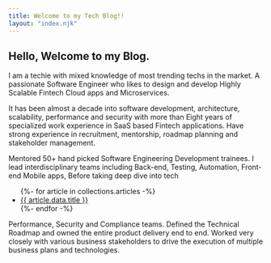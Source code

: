 ```yaml
---
title: Welcome to my Tech Blog!!
layout: "index.njk"
---
```


<h2>Hello, Welcome to my Blog. </h2>

I am a techie with mixed knowledge of most trending techs in the market. A passionate Software Engineer who likes to design and develop Highly Scalable Fintech Cloud apps and Microservices. 

It has been almost a decade into software development, architecture, scalability, performance and security with more than Eight years of specialized work experience in SaaS based Fintech applications. Have strong experience in recruitment, mentorship, roadmap planning and stakeholder management.

Mentored 50+ hand picked Software Engineering Development trainees. I lead interdisciplinary teams including Back-end, Testing, Automation, Front-end Mobile apps,
Before taking deep dive into tech 

<ul>
    {%- for article in collections.articles -%}
        <li>
            <a href=" {{ article.url }} ">
                {{ article.data.title }}
            </a>
        </li>
    {%- endfor -%}
</ul>
 
Performance, Security and Compliance teams. Defined the Technical Roadmap and owned the entire product delivery end to end. Worked very closely with various business stakeholders to drive the execution of multiple business plans and technologies.
